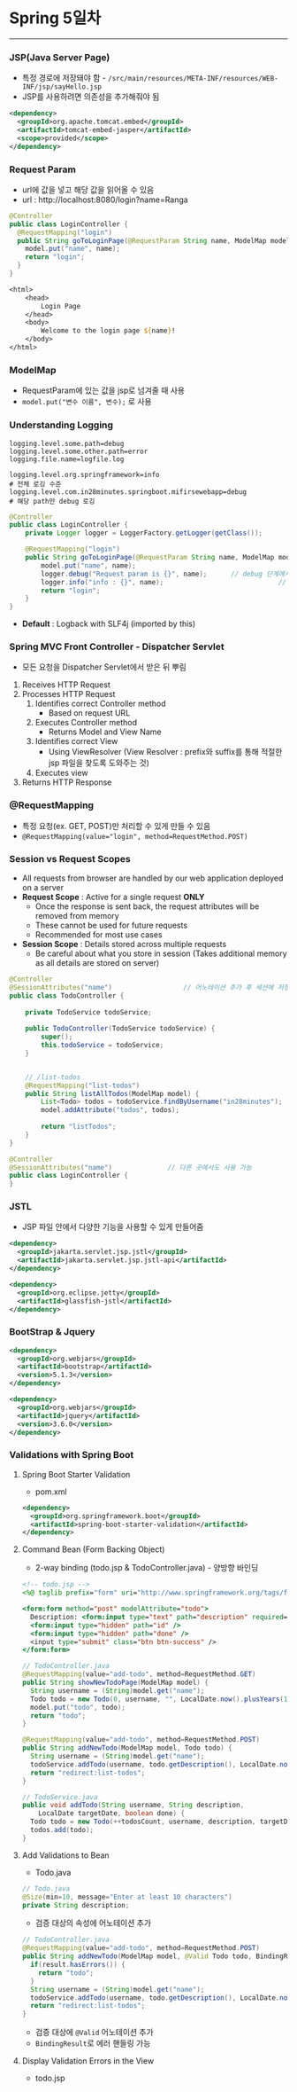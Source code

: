 # Spring 5일차

---



### JSP(Java Server Page)

- 특정 경로에 저장돼야 함 - `/src/main/resources/META-INF/resources/WEB-INF/jsp/sayHello.jsp`
- JSP를 사용하려면 의존성을 추가해줘야 됨

```xml
<dependency>
  <groupId>org.apache.tomcat.embed</groupId>
  <artifactId>tomcat-embed-jasper</artifactId>
  <scope>provided</scope>
</dependency>
```



### Request Param

- url에 값을 넣고 해당 값을 읽어올 수 있음
- url : http://localhost:8080/login?name=Ranga

```java
@Controller
public class LoginController {
  @RequestMapping("login")
  public String goToLoginPage(@RequestParam String name, ModelMap model) {
    model.put("name", name);
    return "login";
  }
}
```

```jsp
<html>
	<head>
		Login Page
	</head>
	<body>
		Welcome to the login page ${name}!
	</body>
</html>
```



### ModelMap

- RequestParam에 있는 값을 jsp로 넘겨줄 때 사용
- `model.put("변수 이름", 변수);` 로 사용



### Understanding Logging

```properties
logging.level.some.path=debug
logging.level.some.other.path=error
logging.file.name=logfile.log

logging.level.org.springframework=info																	# 전체 로깅 수준
logging.level.com.in28minutes.springboot.mifirsewebapp=debug						# 해당 path만 debug 로깅
```

```java
@Controller
public class LoginController {
	private Logger logger = LoggerFactory.getLogger(getClass());

	@RequestMapping("login")
	public String goToLoginPage(@RequestParam String name, ModelMap model) {
		model.put("name", name);
		logger.debug("Request param is {}", name);		// debug 단계에서만 나타남
		logger.info("info : {}", name);								// info 단계에서만 나타남
		return "login";
	}
}
```

- **Default** : Logback with SLF4j (imported by this)



### Spring MVC Front Controller - Dispatcher Servlet

- 모든 요청을 Dispatcher Servlet에서 받은 뒤 뿌림

1. Receives HTTP Request
2. Processes HTTP Request
   1. Identifies correct Controller method
      - Based on request URL
   2. Executes Controller method
      - Returns Model and View Name
   3. Identifies correct View
      - Using ViewResolver (View Resolver : prefix와 suffix를 통해 적절한 jsp 파일을 찾도록 도와주는 것)
   4. Executes view
3. Returns HTTP Response



### @RequestMapping

- 특정 요청(ex. GET, POST)만 처리할 수 있게 만들 수 있음
- `@RequestMapping(value="login", method=RequestMethod.POST)`



### Session vs Request Scopes

- All requests from browser are handled by our web application deployed on a server
- **Request Scope** : Active for a single request **ONLY**
  - Once the response is sent back, the request attributes will be removed from memory
  - These cannot be used for future requests
  - Recommended for most use cases
- **Session Scope** : Details stored across multiple requests
  - Be careful about what you store in session (Takes additional memory as all details are stored on server)

```java
@Controller
@SessionAttributes("name")					// 어노테이션 추가 후 세션에 저장할 변수 이름 등록
public class TodoController {
	
	private TodoService todoService;
	
	public TodoController(TodoService todoService) {
		super();
		this.todoService = todoService;
	}


	// /list-todos
	@RequestMapping("list-todos")
	public String listAllTodos(ModelMap model) {
		List<Todo> todos = todoService.findByUsername("in28minutes");
		model.addAttribute("todos", todos);
		
		return "listTodos";
	}
}
```

```java
@Controller
@SessionAttributes("name")				// 다른 곳에서도 사용 가능
public class LoginController {
}
```



### JSTL

- JSP 파일 안에서 다양한 기능을 사용할 수 있게 만들어줌

```xml
<dependency>
  <groupId>jakarta.servlet.jsp.jstl</groupId>
  <artifactId>jakarta.servlet.jsp.jstl-api</artifactId>
</dependency>

<dependency>
  <groupId>org.eclipse.jetty</groupId>
  <artifactId>glassfish-jstl</artifactId>
</dependency>
```



### BootStrap & Jquery

```xml
<dependency>
  <groupId>org.webjars</groupId>
  <artifactId>bootstrap</artifactId>
  <version>5.1.3</version>
</dependency>

<dependency>
  <groupId>org.webjars</groupId>
  <artifactId>jquery</artifactId>
  <version>3.6.0</version>
</dependency>
```



### Validations with Spring Boot

1. Spring Boot Starter Validation

   - pom.xml

   ```xml
   <dependency>
     <groupId>org.springframework.boot</groupId>
     <artifactId>spring-boot-starter-validation</artifactId>
   </dependency>
   ```

2. Command Bean (Form Backing Object)

   - 2-way binding (todo.jsp & TodoController.java) - 양방향 바인딩

   ```jsp
   <!-- todo.jsp -->
   <%@ taglib prefix="form" uri="http://www.springframework.org/tags/form" %>
   
   <form:form method="post" modelAttribute="todo">
     Description: <form:input type="text" path="description" required="required" />
     <form:input type="hidden" path="id" />
     <form:input type="hidden" path="done" />
     <input type="submit" class="btn btn-success" />
   </form:form>
   ```

   ```java
   // TodoController.java
   @RequestMapping(value="add-todo", method=RequestMethod.GET)
   public String showNewTodoPage(ModelMap model) {
     String username = (String)model.get("name");
     Todo todo = new Todo(0, username, "", LocalDate.now().plusYears(1), false);
     model.put("todo", todo);
     return "todo";
   }
   
   @RequestMapping(value="add-todo", method=RequestMethod.POST)
   public String addNewTodo(ModelMap model, Todo todo) {
     String username = (String)model.get("name");
     todoService.addTodo(username, todo.getDescription(), LocalDate.now().plusYears(1), false);
     return "redirect:list-todos";
   }
   ```

   ```java
   // TodoService.java
   public void addTodo(String username, String description,
       LocalDate targetDate, boolean done) {
     Todo todo = new Todo(++todosCount, username, description, targetDate, done);
     todos.add(todo);
   }
   ```

3. Add Validations to Bean

   - Todo.java

   ```java
   // Todo.java
   @Size(min=10, message="Enter at least 10 characters")
   private String description;
   ```

   - 검증 대상의 속성에 어노테이션 추가

   ```java
   // TodoController.java
   @RequestMapping(value="add-todo", method=RequestMethod.POST)
   public String addNewTodo(ModelMap model, @Valid Todo todo, BindingResult result) {
     if(result.hasErrors()) {
       return "todo";
     }
     String username = (String)model.get("name");
     todoService.addTodo(username, todo.getDescription(), LocalDate.now().plusYears(1), false);
     return "redirect:list-todos";
   }
   ```

   - 검증 대상에 `@Valid` 어노테이션 추가
   - `BindingResult`로 에러 핸들링 가능

4. Display Validation Errors in the View

   - todo.jsp


